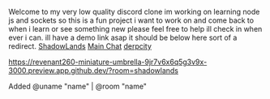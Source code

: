 Welcome to my very low quality discord clone im working on learning node js and sockets so this is a fun project i want to work on and come back to when i learn or see something new please feel free to help ill check in when ever i can. ill have a demo link asap it should be below here sort of a redirect.
[ShadowLands](http://174.140.88.174:4000/?room=shadowlands)
[Main Chat](http://174.140.88.174:4000/?room=mainchat)
[derpcity](http://174.140.88.174:4000/?room=derpcity)

https://revenant260-miniature-umbrella-9jr7v6x6q5g3v9x-3000.preview.app.github.dev/?room=shadowlands

Added @uname "name" | @room "name"
